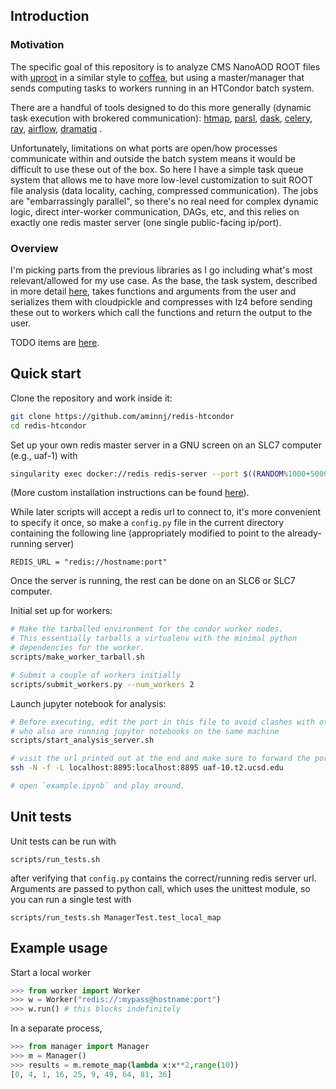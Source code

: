 ## Introduction

### Motivation

The specific goal of this repository is to analyze CMS NanoAOD ROOT files with [uproot](https://github.com/scikit-hep/uproot)
in a similar style to [coffea](https://github.com/CoffeaTeam/coffea), but using a master/manager
that sends computing tasks to workers running in an HTCondor batch system.

There are a handful of tools designed to do this more generally (dynamic task execution with brokered communication):
[htmap](https://github.com/htcondor/htmap),
[parsl](https://github.com/Parsl/parsl),
[dask](https://distributed.dask.org/en/latest/),
[celery](https://github.com/celery/celery),
[ray](https://github.com/ray-project/ray),
[airflow](https://github.com/apache/airflow),
[dramatiq](https://github.com/Bogdanp/dramatiq)
.

Unfortunately, limitations on what ports are open/how processes communicate
within and outside the batch system means it would be difficult to use these
out of the box. So here I have a simple task queue system that allows me to
have more low-level customization to suit ROOT file analysis (data locality,
caching, compressed communication). The jobs are "embarrassingly parallel",
so there's no real need for complex dynamic logic, direct inter-worker
communication, DAGs, etc, and this relies on exactly one redis master server
(one single public-facing ip/port).

### Overview

I'm picking parts from the previous libraries as I go including
what's most relevant/allowed for my use case. As the base, the task system, described
in more detail [here](notes/minimal_queue.md), takes functions and arguments
from the user and serializes them with cloudpickle and compresses with lz4 
before sending these out to workers which call the functions and return the
output to the user.

TODO items are [here](notes/todo.md).


## Quick start

Clone the repository and work inside it:
```bash
git clone https://github.com/aminnj/redis-htcondor
cd redis-htcondor
```


Set up your own redis master server in a GNU screen on an SLC7 computer (e.g., uaf-1) with
```bash
singularity exec docker://redis redis-server --port $((RANDOM%1000+50000)) --loglevel verbose
```
(More custom installation instructions can be found [here](notes/installing_redis.md)).

While later scripts will accept a redis url to connect to, it's more convenient to specify it once,
so make a `config.py` file in the current directory containing the following line (appropriately modified
to point to the already-running server)
```
REDIS_URL = "redis://hostname:port"
```

Once the server is running, the rest can be done on an SLC6 or SLC7 computer.

Initial set up for workers:
```bash
# Make the tarballed environment for the condor worker nodes.
# This essentially tarballs a virtualenv with the minimal python
# dependencies for the worker.
scripts/make_worker_tarball.sh

# Submit a couple of workers initially
scripts/submit_workers.py --num_workers 2
```

Launch jupyter notebook for analysis:
```bash
# Before executing, edit the port in this file to avoid clashes with other users
# who also are running jupyter notebooks on the same machine
scripts/start_analysis_server.sh

# visit the url printed out at the end and make sure to forward the port to your laptop first. e.g.,
ssh -N -f -L localhost:8895:localhost:8895 uaf-10.t2.ucsd.edu

# open `example.ipynb` and play around.
```

## Unit tests

Unit tests can be run with
```
scripts/run_tests.sh
```
after verifying that `config.py` contains the correct/running redis server url.
Arguments are passed to python call, which uses the unittest module, 
so you can run a single test with
```
scripts/run_tests.sh ManagerTest.test_local_map
```

## Example usage

Start a local worker
```python
>>> from worker import Worker
>>> w = Worker("redis://:mypass@hostname:port")
>>> w.run() # this blocks indefinitely
```

In a separate process,
```python
>>> from manager import Manager
>>> m = Manager()
>>> results = m.remote_map(lambda x:x**2,range(10))
[0, 4, 1, 16, 25, 9, 49, 64, 81, 36]
```
